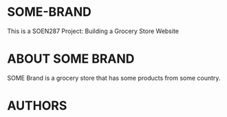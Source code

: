 # SOME-BRAND
This is a SOEN287 Project: Building a Grocery Store Website

# ABOUT SOME BRAND
SOME Brand is a grocery store that has some products from some country.

# AUTHORS
